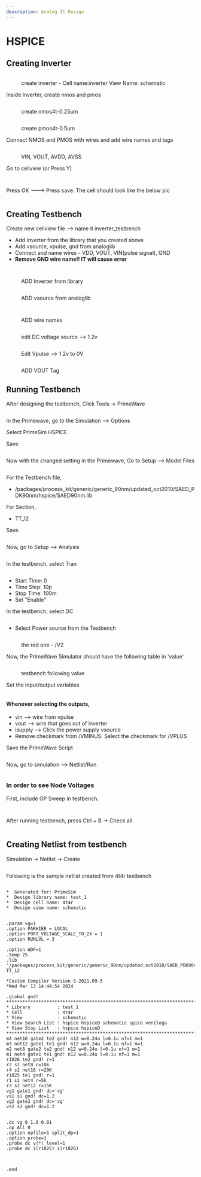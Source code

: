 ```yaml
---
description: Analog IC Design
---
```


# HSPICE

## Creating Inverter

<figure><img src="../.gitbook/assets/Screenshot 2023-11-10 at 10.18.41 AM.png" alt=""><figcaption><p>create inverter - Cell name:inverter View Name: schematic</p></figcaption></figure>

Inside Inverter, create nmos and pmos&#x20;

<div><figure><img src="../.gitbook/assets/Screenshot 2023-11-15 at 11.13.03 AM.png" alt=""><figcaption><p>create nmos4t-0.25um </p></figcaption></figure> <figure><img src="../.gitbook/assets/Screenshot 2023-11-15 at 11.11.02 AM.png" alt=""><figcaption><p>create pmos4t-0.5um</p></figcaption></figure></div>

Connect NMOS and PMOS with wires and add wire names and tags&#x20;

<figure><img src="../.gitbook/assets/Screenshot 2023-11-15 at 11.18.27 AM.png" alt=""><figcaption><p>VIN, VOUT, AVDD, AVSS</p></figcaption></figure>

Go to cellview (or Press Y)

<figure><img src="../.gitbook/assets/Screenshot 2023-11-15 at 11.21.50 AM.png" alt=""><figcaption></figcaption></figure>

<figure><img src="../.gitbook/assets/Screenshot 2023-11-15 at 11.22.47 AM.png" alt=""><figcaption></figcaption></figure>

Press OK ---> Press save. The cell should look like the below pic

<figure><img src="../.gitbook/assets/Screenshot 2023-11-15 at 11.24.37 AM.png" alt=""><figcaption></figcaption></figure>

## Creating Testbench

Create new cellview file --> name it inverter\_testbench

* Add Inverter from the library that you created above
* Add vsource, vpulse, gnd from analoglib&#x20;
* Connect and name wires - VDD, VOUT, VIN(pulse signal), GND&#x20;
* **Remove GND wire name!! IT will cause error**

<figure><img src="../.gitbook/assets/Screenshot 2023-11-15 at 11.26.25 AM.png" alt=""><figcaption></figcaption></figure>

<figure><img src="../.gitbook/assets/Screenshot 2023-11-15 at 11.28.56 AM.png" alt=""><figcaption><p>ADD Inverter from library</p></figcaption></figure>

<figure><img src="../.gitbook/assets/Screenshot 2023-11-15 at 11.30.24 AM.png" alt=""><figcaption><p>ADD vsource from analoglib</p></figcaption></figure>

<figure><img src="../.gitbook/assets/Screenshot 2023-11-15 at 11.31.11 AM.png" alt=""><figcaption></figcaption></figure>

<figure><img src="../.gitbook/assets/Screenshot 2023-11-15 at 11.36.38 AM.png" alt=""><figcaption><p>ADD wire names</p></figcaption></figure>

<figure><img src="../.gitbook/assets/Screenshot 2023-11-15 at 11.47.30 AM.png" alt=""><figcaption><p>edit DC voltage source --> 1.2v </p></figcaption></figure>

<figure><img src="../.gitbook/assets/Screenshot 2023-11-15 at 11.49.29 AM.png" alt=""><figcaption><p>Edit Vpulse --> 1.2v to 0V</p></figcaption></figure>

<figure><img src="../.gitbook/assets/Screenshot 2023-11-15 at 11.50.58 AM.png" alt=""><figcaption><p>ADD VOUT Tag </p></figcaption></figure>

## Running Testbench&#x20;

After designing the testbench, Click Tools -> PrimeWave&#x20;

<figure><img src="../.gitbook/assets/image (12).png" alt=""><figcaption></figcaption></figure>

In the Primewave, go to the Simulation --> Options&#x20;

Select PrimeSim HSPICE.&#x20;

Save

<figure><img src="../.gitbook/assets/Screenshot 2023-11-06 at 1.03.37 PM.png" alt=""><figcaption></figcaption></figure>

Now with the changed setting in the Primewave, Go to Setup --> Model Files&#x20;

<figure><img src="../.gitbook/assets/Screenshot 2023-11-06 at 12.36.31 PM.png" alt=""><figcaption></figcaption></figure>

For the Testbench file,&#x20;

* /packages/process\_kit/generic/generic\_90nm/updated\_oct2010/SAED\_PDK90nm/hspice/SAED90nm.lib&#x20;

For Section,&#x20;

* TT\_12

Save&#x20;

<figure><img src="../.gitbook/assets/Screenshot 2023-11-06 at 12.50.04 PM.png" alt=""><figcaption></figcaption></figure>

Now, go to Setup --> Analysis&#x20;

<figure><img src="../.gitbook/assets/Screenshot 2023-11-06 at 12.53.15 PM.png" alt=""><figcaption></figcaption></figure>

In the testbench, select Tran

<figure><img src="../.gitbook/assets/Screenshot 2023-11-07 at 12.31.38 PM.png" alt=""><figcaption></figcaption></figure>

* Start Time: 0&#x20;
* Time Step: 10p
* Stop Time: 100m&#x20;
* Set "Enable"

In the testbench, select DC&#x20;

<figure><img src="../.gitbook/assets/Screenshot 2023-11-07 at 12.32.40 PM.png" alt=""><figcaption></figcaption></figure>

* Select Power source from the Testbench&#x20;

<figure><img src="../.gitbook/assets/Screenshot 2023-11-07 at 12.42.20 PM.png" alt=""><figcaption><p>the red one - /V2</p></figcaption></figure>

Now, the PrimeWave Simulator should have the following table in 'value'

<figure><img src="../.gitbook/assets/Screenshot 2023-11-07 at 12.35.34 PM.png" alt=""><figcaption><p>testbench following value </p></figcaption></figure>

Set the input/output variables&#x20;

<figure><img src="../.gitbook/assets/Untitled (1).jpg" alt=""><figcaption></figcaption></figure>

#### Whenever selecting the outputs,&#x20;

* vin --> wire from vpulse&#x20;
* vout --> wire that goes out of inverter&#x20;
* isupply --> Click the power supply vsource&#x20;
* Remove checkmark from /VMINUS. Select the checkmark for /VPLUS

Save the PrimeWave Script

<figure><img src="../.gitbook/assets/Screenshot 2023-11-07 at 12.59.35 PM.png" alt=""><figcaption></figcaption></figure>

Now, go to simulation --> Netlist/Run

<figure><img src="../.gitbook/assets/Screenshot 2023-11-07 at 1.46.21 PM.png" alt=""><figcaption></figcaption></figure>

### In order to see Node Voltages&#x20;

First, include OP Sweep in testbench.&#x20;

<figure><img src="../.gitbook/assets/• Analyses - ENGR849wilson_current_mirrorschematic.png" alt=""><figcaption></figcaption></figure>

<figure><img src="../.gitbook/assets/image (10).png" alt=""><figcaption></figcaption></figure>

After running testbench, press Ctrl + B -> Check all&#x20;

<figure><img src="../.gitbook/assets/Backannotate Operating Points -• ENOR849cascode_current_mirr....png" alt=""><figcaption></figcaption></figure>

## Creating Netlist from testbench&#x20;

Simulation -> Netlist -> Create

<figure><img src="../.gitbook/assets/image (1) (1) (1) (1) (1) (1) (1) (1) (1).png" alt=""><figcaption></figcaption></figure>

Following is the sample netlist created from 4t4r testbench

<figure><img src="../.gitbook/assets/image (2) (1) (1) (1) (1).png" alt=""><figcaption></figcaption></figure>

```
*  Generated for: PrimeSim
*  Design library name: test_1
*  Design cell name: 4t4r
*  Design view name: schematic


.param vg=1
.option PARHIER = LOCAL
.option PORT_VOLTAGE_SCALE_TO_2X = 1
.option RUNLVL = 3

.option WDF=1
.temp 25
.lib '/packages/process_kit/generic/generic_90nm/updated_oct2010/SAED_PDK90nm/hspice/SAED90nm.lib' TT_12

*Custom Compiler Version S-2021.09-5
*Wed Mar 13 14:44:54 2024

.global gnd!
********************************************************************************
* Library          : test_1
* Cell             : 4t4r
* View             : schematic
* View Search List : hspice hspiceD schematic spice veriloga
* View Stop List   : hspice hspiceD
********************************************************************************
m4 net16 gate2 te2 gnd! n12 w=0.24u l=0.1u nf=1 m=1
m3 net12 gate1 te1 gnd! n12 w=0.24u l=0.1u nf=1 m=1
m2 net8 gate2 te2 gnd! n12 w=0.24u l=0.1u nf=1 m=1
m1 net4 gate1 te1 gnd! n12 w=0.24u l=0.1u nf=1 m=1
r1026 te2 gnd! r=1
r2 s1 net8 r=10k
r4 s2 net16 r=20K
r1025 te1 gnd! r=1
r1 s1 net4 r=5k
r3 s2 net12 r=15K
vg1 gate1 gnd! dc='vg'
vs1 s1 gnd! dc=1.2
vg2 gate2 gnd! dc='vg'
vs2 s2 gnd! dc=1.2


.dc vg 0 1.0 0.01
.op All 0
.option opfile=1 split_dp=1
.option probe=1
.probe dc v(*) level=1
.probe dc i(r1025) i(r1026)



.end
```





